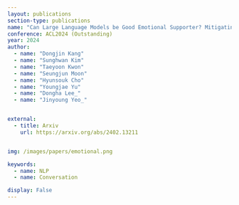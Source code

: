 ```yaml
---
layout: publications
section-type: publications
name: "Can Large Language Models be Good Emotional Supporter? Mitigating Preference Bias on Emotional Support Conversation"
conference: ACL2024 (Outstanding)
year: 2024
author:
  - name: "Dongjin Kang"
  - name: "Sunghwan Kim"
  - name: "Taeyoon Kwon"
  - name: "Seungjun Moon"
  - name: "Hyunsouk Cho"
  - name: "Youngjae Yu"
  - name: "Dongha Lee_"
  - name: "Jinyoung Yeo_"


external:
  - title: Arxiv
    url: https://arxiv.org/abs/2402.13211


img: /images/papers/emotional.png

keywords:
  - name: NLP
  - name: Conversation 

display: False
---
```

